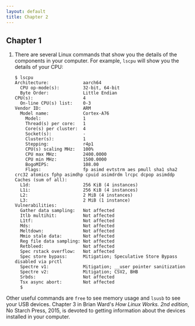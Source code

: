 ```yaml
---
layout: default
title: Chapter 2
---
```


## Chapter 1

1.  There are several Linux commands that show you the details of the components in your computer. For example, `lscpu` will show you the details of your CPU:

        $ lscpu
        Architecture:             aarch64
          CPU op-mode(s):         32-bit, 64-bit
          Byte Order:             Little Endian
        CPU(s):                   4
          On-line CPU(s) list:    0-3
        Vendor ID:                ARM
          Model name:             Cortex-A76
            Model:                1
            Thread(s) per core:   1
            Core(s) per cluster:  4
            Socket(s):            -
            Cluster(s):           1
            Stepping:             r4p1
            CPU(s) scaling MHz:   100%
            CPU max MHz:          2400.0000
            CPU min MHz:          1500.0000
            BogoMIPS:             108.00
            Flags:                fp asimd evtstrm aes pmull sha1 sha2 crc32 atomics fphp asimdhp cpuid asimdrdm lrcpc dcpop asimddp
        Caches (sum of all):      
          L1d:                    256 KiB (4 instances)
          L1i:                    256 KiB (4 instances)
          L2:                     2 MiB (4 instances)
          L3:                     2 MiB (1 instance)
        Vulnerabilities:          
          Gather data sampling:   Not affected
          Itlb multihit:          Not affected
          L1tf:                   Not affected
          Mds:                    Not affected
          Meltdown:               Not affected
          Mmio stale data:        Not affected
          Reg file data sampling: Not affected
          Retbleed:               Not affected
          Spec rstack overflow:   Not affected
          Spec store bypass:      Mitigation; Speculative Store Bypass disabled via prctl
          Spectre v1:             Mitigation; __user pointer sanitization
          Spectre v2:             Mitigation; CSV2, BHB
          Srbds:                  Not affected
          Tsx async abort:        Not affected
          $

Other useful commands are `free` to see memory usage and `lsusb` to see your USB devices.
Chapter 3 in Brian Ward's *How Linux Works. 2nd edition*, No Starch Press, 2015, is devoted to getting information about the devices installed in your computer.
